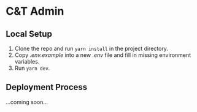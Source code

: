 # C&T Admin

## Local Setup

1. Clone the repo and run `yarn install` in the project directory.
1. Copy _.env.example_ into a new _.env_ file and fill in missing environment variables.
1. Run `yarn dev`.

## Deployment Process

...coming soon...
